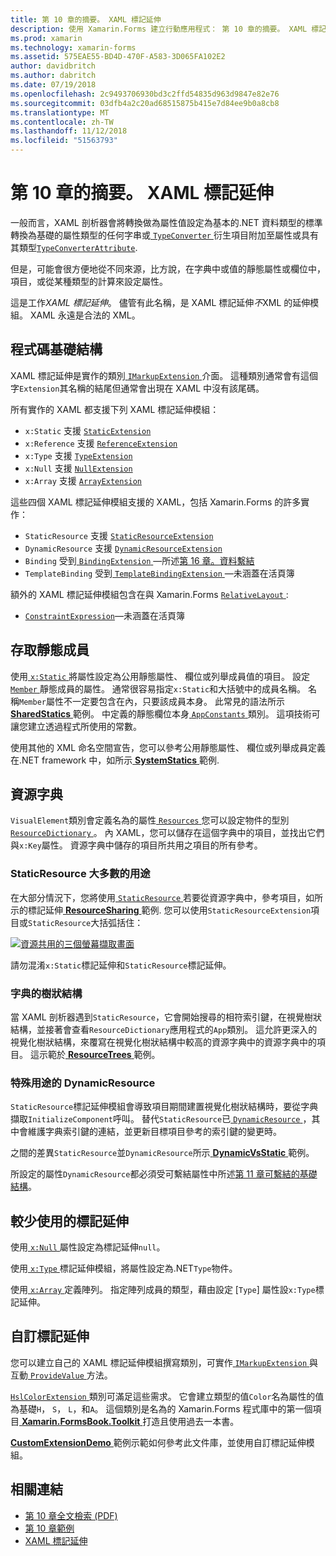 ```yaml
---
title: 第 10 章的摘要。 XAML 標記延伸
description: 使用 Xamarin.Forms 建立行動應用程式： 第 10 章的摘要。 XAML 標記延伸
ms.prod: xamarin
ms.technology: xamarin-forms
ms.assetid: 575EAE55-BD4D-470F-A583-3D065FA102E2
author: davidbritch
ms.author: dabritch
ms.date: 07/19/2018
ms.openlocfilehash: 2c9493706930bd3c2ffd54835d963d9847e82e76
ms.sourcegitcommit: 03dfb4a2c20ad68515875b415e7d84ee9b0a8cb8
ms.translationtype: MT
ms.contentlocale: zh-TW
ms.lasthandoff: 11/12/2018
ms.locfileid: "51563793"
---
```

# <a name="summary-of-chapter-10-xaml-markup-extensions"></a>第 10 章的摘要。 XAML 標記延伸

一般而言，XAML 剖析器會將轉換做為屬性值設定為基本的.NET 資料類型的標準轉換為基礎的屬性類型的任何字串或[ `TypeConverter` ](xref:Xamarin.Forms.TypeConverter)衍生項目附加至屬性或具有其類型[`TypeConverterAttribute`](xref:Xamarin.Forms.TypeConverterAttribute).

但是，可能會很方便地從不同來源，比方說，在字典中或值的靜態屬性或欄位中，項目，或從某種類型的計算來設定屬性。

這是工作*XAML 標記延伸*。 儘管有此名稱，是 XAML 標記延伸*不*XML 的延伸模組。 XAML 永遠是合法的 XML。

## <a name="the-code-infrastructure"></a>程式碼基礎結構

XAML 標記延伸是實作的類別[ `IMarkupExtension` ](xref:Xamarin.Forms.Xaml.IMarkupExtension)介面。 這種類別通常會有這個字`Extension`其名稱的結尾但通常會出現在 XAML 中沒有該尾碼。

所有實作的 XAML 都支援下列 XAML 標記延伸模組：

- `x:Static` 支援 [`StaticExtension`](xref:Xamarin.Forms.Xaml.StaticExtension)
- `x:Reference` 支援 [`ReferenceExtension`](xref:Xamarin.Forms.Xaml.ReferenceExtension)
- `x:Type` 支援 [`TypeExtension`](xref:Xamarin.Forms.Xaml.TypeExtension)
- `x:Null` 支援 [`NullExtension`](xref:Xamarin.Forms.Xaml.NullExtension)
- `x:Array` 支援 [`ArrayExtension`](xref:Xamarin.Forms.Xaml.ArrayExtension)

這些四個 XAML 標記延伸模組支援的 XAML，包括 Xamarin.Forms 的許多實作：

- `StaticResource` 支援 [`StaticResourceExtension`](xref:Xamarin.Forms.Xaml.StaticResourceExtension)
- `DynamicResource` 支援 [`DynamicResourceExtension`](xref:Xamarin.Forms.Xaml.DynamicResourceExtension)
- `Binding` 受到[ `BindingExtension` ](xref:Xamarin.Forms.Xaml.BindingExtension)&mdash;所述[第 16 章。資料繫結](#chapter16)
- `TemplateBinding` 受到[ `TemplateBindingExtension` ](xref:Xamarin.Forms.Xaml.TemplateBindingExtension)&mdash;未涵蓋在活頁簿

額外的 XAML 標記延伸模組包含在與 Xamarin.Forms [ `RelativeLayout` ](xref:Xamarin.Forms.RelativeLayout):

- [`ConstraintExpression`](xref:Xamarin.Forms.ConstraintExpression)&mdash;未涵蓋在活頁簿

## <a name="accessing-static-members"></a>存取靜態成員

使用[ `x:Static` ](xref:Xamarin.Forms.Xaml.StaticExtension)將屬性設定為公用靜態屬性、 欄位或列舉成員值的項目。 設定[ `Member` ](xref:Xamarin.Forms.Xaml.StaticExtension.Member)靜態成員的屬性。 通常很容易指定`x:Static`和大括號中的成員名稱。 名稱`Member`屬性不一定要包含在內，只要該成員本身。 此常見的語法所示[ **SharedStatics** ](https://github.com/xamarin/xamarin-forms-book-samples/tree/master/Chapter10/SharedStatics)範例。 中定義的靜態欄位本身[ `AppConstants` ](https://github.com/xamarin/xamarin-forms-book-samples/blob/master/Chapter10/SharedStatics/SharedStatics/SharedStatics/AppConstants.cs)類別。 這項技術可讓您建立透過程式所使用的常數。

使用其他的 XML 命名空間宣告，您可以參考公用靜態屬性、 欄位或列舉成員定義在.NET framework 中，如所示[ **SystemStatics** ](https://github.com/xamarin/xamarin-forms-book-samples/tree/master/Chapter10/SystemStatics)範例.

## <a name="resource-dictionaries"></a>資源字典

`VisualElement`類別會定義名為的屬性[ `Resources` ](xref:Xamarin.Forms.VisualElement.Resources)您可以設定物件的型別[ `ResourceDictionary` ](xref:Xamarin.Forms.ResourceDictionary)。 內 XAML，您可以儲存在這個字典中的項目，並找出它們與`x:Key`屬性。 資源字典中儲存的項目所共用之項目的所有參考。

### <a name="staticresource-for-most-purposes"></a>StaticResource 大多數的用途

在大部分情況下，您將使用[ `StaticResource` ](xref:Xamarin.Forms.Xaml.StaticResourceExtension)若要從資源字典中，參考項目，如所示的標記延伸[ **ResourceSharing** ](https://github.com/xamarin/xamarin-forms-book-samples/tree/master/Chapter10/ResourceSharing)範例. 您可以使用`StaticResourceExtension`項目或`StaticResource`大括弧括住：

[![資源共用的三個螢幕擷取畫面](images/ch10fg03-small.png "資源共用")](images/ch10fg03-large.png#lightbox "資源共用")

請勿混淆`x:Static`標記延伸和`StaticResource`標記延伸。

### <a name="a-tree-of-dictionaries"></a>字典的樹狀結構

當 XAML 剖析器遇到`StaticResource`，它會開始搜尋的相符索引鍵，在視覺樹狀結構，並接著會查看`ResourceDictionary`應用程式的`App`類別。 這允許更深入的視覺化樹狀結構，來覆寫在視覺化樹狀結構中較高的資源字典中的資源字典中的項目。 這示範於[ **ResourceTrees** ](https://github.com/xamarin/xamarin-forms-book-samples/tree/master/Chapter10/ResourceTrees)範例。

### <a name="dynamicresource-for-special-purposes"></a>特殊用途的 DynamicResource

`StaticResource`標記延伸模組會導致項目期間建置視覺化樹狀結構時，要從字典擷取`InitializeComponent`呼叫。 替代`StaticResource`已[ `DynamicResource` ](xref:Xamarin.Forms.Xaml.DynamicResourceExtension)，其中會維護字典索引鍵的連結，並更新目標項目參考的索引鍵的變更時。

之間的差異`StaticResource`並`DynamicResource`所示[ **DynamicVsStatic** ](https://github.com/xamarin/xamarin-forms-book-samples/tree/master/Chapter10/DynamicVsStatic)範例。

所設定的屬性`DynamicResource`都必須受可繫結屬性中所述[第 11 章可繫結的基礎結構](chapter11.md)。

## <a name="lesser-used-markup-extensions"></a>較少使用的標記延伸

使用[ `x:Null` ](xref:Xamarin.Forms.Xaml.NullExtension)屬性設定為標記延伸`null`。

使用[ `x:Type` ](xref:Xamarin.Forms.Xaml.TypeExtension)標記延伸模組，將屬性設定為.NET`Type`物件。

使用[ `x:Array` ](xref:Xamarin.Forms.Xaml.ArrayExtension)定義陣列。 指定陣列成員的類型，藉由設定 [`Type`] 屬性設`x:Type`標記延伸。

## <a name="a-custom-markup-extension"></a>自訂標記延伸

您可以建立自己的 XAML 標記延伸模組撰寫類別，可實作[ `IMarkupExtension` ](xref:Xamarin.Forms.Xaml.IMarkupExtension)與互動[ `ProvideValue` ](xref:Xamarin.Forms.Xaml.IMarkupExtension.ProvideValue(System.IServiceProvider))方法。

[ `HslColorExtension` ](https://github.com/xamarin/xamarin-forms-book-samples/blob/master/Libraries/Xamarin.FormsBook.Toolkit/Xamarin.FormsBook.Toolkit/HslColorExtension.cs)類別可滿足這些需求。 它會建立類型的值`Color`名為屬性的值為基礎`H`， `S`， `L`，和`A`。 這個類別是名為的 Xamarin.Forms 程式庫中的第一個項目[ **Xamarin.FormsBook.Toolkit** ](https://github.com/xamarin/xamarin-forms-book-samples/tree/master/Libraries/Xamarin.FormsBook.Toolkit)打造且使用過去一本書。

[ **CustomExtensionDemo** ](https://github.com/xamarin/xamarin-forms-book-samples/tree/master/Chapter10/CustomExtensionDemo)範例示範如何參考此文件庫，並使用自訂標記延伸模組。

## <a name="related-links"></a>相關連結

- [第 10 章全文檢索 (PDF)](https://download.xamarin.com/developer/xamarin-forms-book/XamarinFormsBook-Ch10-Apr2016.pdf)
- [第 10 章範例](https://github.com/xamarin/xamarin-forms-book-samples/tree/master/Chapter10)
- [XAML 標記延伸](~/xamarin-forms/xaml/markup-extensions/index.md)
